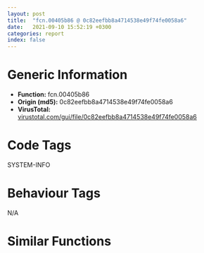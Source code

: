 ```yaml
---
layout: post
title:  "fcn.00405b86 @ 0c82eefbb8a4714538e49f74fe0058a6"
date:   2021-09-10 15:52:19 +0300
categories: report
index: false
---
```


# Generic Information
- **Function:** fcn.00405b86
- **Origin (md5):** 0c82eefbb8a4714538e49f74fe0058a6
- **VirusTotal:** [virustotal.com/gui/file/0c82eefbb8a4714538e49f74fe0058a6][virustotal_ref]

# Code Tags
<span class="tag" id="SYSTEM-INFO">SYSTEM-INFO</span>


# Behaviour Tags
<span class="bhv-tag" id="na">N/A</span>

# Similar Functions
<script type="text/javascript" src="https://www.gstatic.com/charts/loader.js"></script>
<script type="text/javascript">

    google.charts.load('current', {'packages':['corechart']});
    google.charts.setOnLoadCallback(drawChart);

    function drawChart() {
    var data = new google.visualization.DataTable();
        data.addColumn('number', 'X');
        data.addColumn('number', 'Y');
        data.addColumn({type: 'string', role: 'tooltip', 'p': {'html': true}});
        data.addColumn({'type': 'string', 'role': 'style'});
        
        data.addRows([
    [69.89993286132812, 38.69059753417969, '<b><a href="/report/fcn.00405b86@0c82eefbb8a4714538e49f74fe0058a6">fcn.00405b86</a><br>@0c82eefbb8a4714538e49f74fe0058a6</b><br>push ebp<br>mov ebp, esp<br>sub esp, 0x18<br>mov eax, dword[ebp+0xc]<br>test eax, eax<br>jge 0x405ba4<br>mov ecx, dword[0x442e9c]<br>lea eax, [eax*4+4]<br>sub ecx, eax<br>mov eax, dword[ecx]<br>mov ecx, dword[0x446ef8]<br>push ebx<br>add ecx, eax<br>mov eax, 0x43ee60<br>cmp dword[ebp+8], eax<br>push esi<br>push edi<br>mov edi, eax<br>jb 0x405dac<br>mov edx, dword[ebp+8]<br>sub edx, eax<br>cmp edx, 0x4000<br>jae 0x405dac<br>mov edi, dword[ebp+8]<br>and dword[ebp+8], 0<br>jmp 0x405dac<br>mov esi, edi<br>sub esi, eax<br>cmp esi, 0x2000<br>jge 0x405db6<br>inc ecx<br>cmp dl, 4<br>mov dword[ebp+0xc], ecx<br>jae 0x405d9f<br>movsx eax, byte[ecx+1]<br>movsx ecx, byte[ecx]<br>mov esi, eax<br>mov ebx, ecx<br>and esi, 0x7f<br>and ebx, 0x7f<br>shl esi, 7<br>or esi, ebx<br>mov ebx, ecx<br>add dword[ebp+0xc], 2<br>or bh, 0x80<br>mov dword[ebp-0x18], ebx<br>mov ebx, ecx<br>mov ecx, eax<br>mov dword[ebp-0x14], ebx<br>or ch, 0x80<br>cmp dl, 2<br>mov dword[ebp-0x10], ecx<br>mov dword[ebp-0xc], eax<br>jne 0x405d49<br>push 2<br>pop esi<br>call dword[sym.imp.KERNEL32.dll_GetVersion]<br>test eax, eax<br>jns 0x405c59<br>cmp ax, 0x5a04<br>je 0x405c59<br>cmp dword[ebp-0xc], 0x23<br>je 0x405c59<br>cmp dword[ebp-0xc], 0x2e<br>je 0x405c59<br>and dword[ebp-4], 0<br>jmp 0x405c60<br>mov dword[ebp-4], 1<br>cmp dword[0x446f44], 0<br>je 0x405c6c<br>push 4<br>pop esi<br>test bl, bl<br>jns 0x405ca7<br>mov eax, ebx<br>and ebx, 0x3f<br>add ebx, dword[0x446ef8]<br>and eax, 0x40<br>push eax<br>push edi<br>push ebx<br>push str.SoftwareMicrosoftWindowsCurrentVersion<br>push 0x80000002<br>call fcn.00405a4b<br>cmp byte[edi], 0<br>jne 0x405d30<br>push dword[ebp-0xc]<br>push edi<br>call fcn.00405b86<br>jmp 0x405d2b<br>cmp ebx, 0x25<br>jne 0x405cba<br>push 0x2000<br>push edi<br>call dword[sym.imp.KERNEL32.dll_GetSystemDirectoryA]<br>jmp 0x405d2b<br>cmp ebx, 0x24<br>jne 0x405d27<br>push 0x2000<br>push edi<br>call dword[sym.imp.KERNEL32.dll_GetWindowsDirectoryA]<br>xor esi, esi<br>jmp 0x405d27<br>mov eax, dword[0x446ec4]<br>xor ecx, ecx<br>dec esi<br>cmp eax, ecx<br>je 0x405cf3<br>cmp dword[ebp-4], ecx<br>je 0x405cf3<br>push edi<br>push ecx<br>push ecx<br>push dword[ebp+esi*4-0x18]<br>push dword[0x446ec8]<br>call eax<br>test eax, eax<br>je 0x405d2b<br>lea eax, [ebp-8]<br>push eax<br>push dword[ebp+esi*4-0x18]<br>push dword[0x446ec8]<br>call dword[sym.imp.SHELL32.dll_SHGetSpecialFolderLocation]<br>test eax, eax<br>jne 0x405d24<br>push edi<br>push dword[ebp-8]<br>call dword[sym.imp.SHELL32.dll_SHGetPathFromIDListA]<br>push dword[ebp-8]<br>mov ebx, eax<br>call dword[sym.imp.ole32.dll_CoTaskMemFree]<br>test ebx, ebx<br>jne 0x405d2b<br>and byte[edi], 0<br>test esi, esi<br>jne 0x405ccf<br>cmp byte[edi], 0<br>je 0x405d41<br>cmp dword[ebp-0xc], 0x1a<br>jne 0x405d41<br>push str.MicrosoftInternet_ExplorerQuick_Launch<br>push edi<br>call sub.KERNEL32.dll_lstrcatA<br>push edi<br>call fcn.00405dcf<br>jmp 0x405d8d<br>cmp dl, 3<br>jne 0x405d7c<br>cmp esi, 0x1d<br>jne 0x405d61<br>push dword[0x446ec8]<br>push edi<br>call fcn.00405ac2<br>jmp 0x405d72<br>mov eax, esi<br>shl eax, 0xd<br>add eax, section..ndata<br>push eax<br>push edi<br>call fcn.00405b64<br>add esi, 0xffffffeb<br>cmp esi, 7<br>jae 0x405d8d<br>jmp 0x405d41<br>cmp dl, 1<br>jne 0x405d8d<br>or eax, 0xffffffff<br>sub eax, esi<br>push eax<br>push edi<br>call fcn.00405b86<br>push edi<br>call sub.KERNEL32.dll_lstrlenA<br>mov ecx, dword[ebp+0xc]<br>add edi, eax<br>mov eax, 0x43ee60<br>jmp 0x405dac<br>jne 0x405da9<br>mov dl, byte[ecx]<br>mov byte[edi], dl<br>inc edi<br>inc ecx<br>jmp 0x405dac<br>mov byte[edi], dl<br>inc edi<br>mov dl, byte[ecx]<br>test dl, dl<br>jne 0x405bdc<br>and byte[edi], 0<br>cmp dword[ebp+8], 0<br>pop edi<br>pop esi<br>pop ebx<br>je 0x405dcb<br>push eax<br>push dword[ebp+8]<br>call fcn.00405b64<br>leave <br>ret 8<br><eoc> ', 'point { fill-color: #e0440e; }'],
[-20.905073165893555, -37.448184967041016, '<b><a href="/report/fcn.00406831@999ae3491971c32d67bd4c32561ea381">fcn.00406831</a><br>@999ae3491971c32d67bd4c32561ea381</b><br>push ebp<br>mov ebp, esp<br>mov eax, dword[ebp+0xc]<br>sub esp, 0x18<br>test eax, eax<br>jns 0x40684f<br>mov ecx, dword[0x476a88]<br>lea eax, [eax*4+4]<br>sub ecx, eax<br>mov eax, dword[ecx]<br>mov ecx, dword[0x47ead8]<br>lea ecx, [ecx+eax*2]<br>mov eax, 0x46e220<br>push edi<br>mov edi, eax<br>cmp dword[ebp+8], eax<br>jb 0x40687b<br>mov edx, dword[ebp+8]<br>sub edx, eax<br>sar edx, 1<br>cmp edx, 0x4008<br>jae 0x40687b<br>mov edi, dword[ebp+8]<br>and dword[ebp+8], 0<br>movzx edx, word[ecx]<br>test dx, dx<br>je 0x406aad<br>push ebx<br>push esi<br>mov esi, edi<br>sub esi, eax<br>and esi, 0xfffffffe<br>cmp esi, 0x4008<br>jge 0x406aab<br>movzx edx, dx<br>mov esi, 0xe000<br>add ecx, 2<br>mov dword[ebp+0xc], edx<br>test esi, edx<br>je 0x406a86<br>cmp dx, si<br>jbe 0x406a89<br>movzx eax, word[ecx]<br>mov esi, eax<br>mov ebx, eax<br>shr eax, 8<br>and ebx, 0xff<br>mov dword[ebp-0xc], eax<br>or eax, 0x8000<br>mov edx, ebx<br>mov dword[ebp-0x10], eax<br>or edx, 0x8000<br>add ecx, 2<br>mov eax, 0xe002<br>and esi, 0x7fff<br>mov dword[ebp-0x14], ebx<br>mov dword[ebp-0x18], edx<br>mov dword[ebp-8], ecx<br>cmp word[ebp+0xc], ax<br>jne 0x406a19<br>push 2<br>pop esi<br>call dword[sym.imp.KERNEL32.dll_GetVersion]<br>test eax, eax<br>jns 0x406928<br>mov ecx, 0x5a04<br>cmp ax, cx<br>je 0x406928<br>cmp dword[ebp-0xc], 0x23<br>je 0x406928<br>cmp dword[ebp-0xc], 0x2e<br>je 0x406928<br>and dword[ebp+0xc], 0<br>jmp 0x40692f<br>mov dword[ebp+0xc], 1<br>cmp dword[0x47eb64], 0<br>je 0x40693b<br>push 4<br>pop esi<br>test bl, bl<br>jns 0x406979<br>mov eax, ebx<br>and eax, 0x40<br>push eax<br>mov eax, dword[0x47ead8]<br>push edi<br>and ebx, 0x3f<br>lea eax, [eax+ebx*2]<br>push eax<br>push str.SoftwareMicrosoftWindowsCurrentVersion<br>push 0x80000002<br>call fcn.00405eff<br>cmp word[edi], 0<br>jne 0x406a05<br>push dword[ebp-0xc]<br>push edi<br>call fcn.00406831<br>jmp 0x4069ff<br>cmp ebx, 0x25<br>jne 0x40698c<br>push 0x2004<br>push edi<br>call dword[sym.imp.KERNEL32.dll_GetSystemDirectoryW]<br>jmp 0x4069ff<br>cmp ebx, 0x24<br>jne 0x4069fb<br>push 0x2004<br>push edi<br>call dword[sym.imp.KERNEL32.dll_GetWindowsDirectoryW]<br>xor esi, esi<br>jmp 0x4069fb<br>mov eax, dword[0x47eab0]<br>xor ecx, ecx<br>dec esi<br>cmp eax, ecx<br>je 0x4069c5<br>cmp dword[ebp+0xc], ecx<br>je 0x4069c5<br>push edi<br>push ecx<br>push ecx<br>push dword[ebp+esi*4-0x18]<br>push dword[0x47eab4]<br>call eax<br>test eax, eax<br>je 0x4069ff<br>lea eax, [ebp-4]<br>push eax<br>push dword[ebp+esi*4-0x18]<br>push dword[0x47eab4]<br>call dword[sym.imp.SHELL32.dll_SHGetSpecialFolderLocation]<br>test eax, eax<br>jne 0x4069f6<br>push edi<br>push dword[ebp-4]<br>call dword[sym.imp.SHELL32.dll_SHGetPathFromIDListW]<br>push dword[ebp-4]<br>mov ebx, eax<br>call dword[sym.imp.ole32.dll_CoTaskMemFree]<br>test ebx, ebx<br>jne 0x4069ff<br>xor eax, eax<br>mov word[edi], ax<br>test esi, esi<br>jne 0x4069a1<br>cmp word[edi], 0<br>je 0x406a53<br>cmp dword[ebp-0xc], 0x1a<br>jne 0x406a53<br>push str.MicrosoftInternet_ExplorerQuick_Launch<br>push edi<br>call dword[sym.imp.KERNEL32.dll_lstrcatW]<br>jmp 0x406a53<br>mov eax, 0xe001<br>cmp word[ebp+0xc], ax<br>jne 0x406a5b<br>cmp esi, 0x1d<br>jne 0x406a37<br>push dword[0x47eab4]<br>push edi<br>call fcn.00405f7d<br>jmp 0x406a4b<br>mov eax, esi<br>imul eax, eax, 0x4008<br>add eax, section..ndata<br>push eax<br>push edi<br>call fcn.00406035<br>add esi, 0xffffffeb<br>cmp esi, 7<br>jae 0x406a72<br>push edi<br>call fcn.00406064<br>jmp 0x406a72<br>mov eax, 0xe003<br>cmp word[ebp+0xc], ax<br>jne 0x406a72<br>or eax, 0xffffffff<br>sub eax, esi<br>push eax<br>push edi<br>call fcn.00406831<br>push edi<br>call dword[sym.imp.KERNEL32.dll_lstrlenW]<br>mov ecx, dword[ebp-8]<br>lea edi, [edi+eax*2]<br>mov eax, 0x46e220<br>jmp 0x406a9f<br>cmp dx, si<br>jne 0x406a99<br>mov dx, word[ecx]<br>mov word[edi], dx<br>add edi, 2<br>add ecx, 2<br>jmp 0x406a9f<br>mov word[edi], dx<br>add edi, 2<br>movzx edx, word[ecx]<br>test dx, dx<br>jne 0x406889<br>pop esi<br>pop ebx<br>xor ecx, ecx<br>mov word[edi], cx<br>pop edi<br>cmp dword[ebp+8], ecx<br>je 0x406ac1<br>push eax<br>push dword[ebp+8]<br>call fcn.00406035<br>leave <br>ret 8<br><eoc> ', 'null'],
[96.34955596923828, 37.60771942138672, '<b><a href="/report/fcn.004059ff@88c77a55c813a535f04a021f665ec5b4">fcn.004059ff</a><br>@88c77a55c813a535f04a021f665ec5b4</b><br>push ebp<br>mov ebp, esp<br>sub esp, 0x18<br>mov eax, dword[ebp+0xc]<br>test eax, eax<br>jge 0x405a1d<br>mov ecx, dword[0x42365c]<br>lea eax, [eax*4+4]<br>sub ecx, eax<br>mov eax, dword[ecx]<br>mov ecx, dword[0x423eb8]<br>mov edx, dword[ebp+8]<br>add ecx, eax<br>mov eax, 0x422e20<br>push ebx<br>sub edx, eax<br>push esi<br>push edi<br>cmp edx, 0x800<br>mov edi, eax<br>jae 0x405c1c<br>mov edi, dword[ebp+8]<br>and dword[ebp+8], 0<br>jmp 0x405c1c<br>mov esi, edi<br>sub esi, eax<br>cmp esi, 0x400<br>jge 0x405c26<br>inc ecx<br>cmp dl, 0xfc<br>mov dword[ebp+0xc], ecx<br>jbe 0x405c0f<br>movsx eax, byte[ecx+1]<br>movsx ecx, byte[ecx]<br>mov esi, eax<br>mov ebx, ecx<br>and esi, 0x7f<br>and ebx, 0x7f<br>shl esi, 7<br>or esi, ebx<br>mov ebx, ecx<br>add dword[ebp+0xc], 2<br>or bh, 0x80<br>mov dword[ebp-0x18], ebx<br>mov ebx, ecx<br>mov ecx, eax<br>mov dword[ebp-0x14], ebx<br>or ch, 0x80<br>cmp dl, 0xfe<br>mov dword[ebp-0x10], ecx<br>mov dword[ebp-0xc], eax<br>jne 0x405bb9<br>push 2<br>pop esi<br>call dword[sym.imp.KERNEL32.dll_GetVersion]<br>test eax, eax<br>jns 0x405ac9<br>cmp ax, 0x5a04<br>je 0x405ac9<br>cmp dword[ebp-0xc], 0x23<br>je 0x405ac9<br>cmp dword[ebp-0xc], 0x2e<br>je 0x405ac9<br>and dword[ebp-4], 0<br>jmp 0x405ad0<br>mov dword[ebp-4], 1<br>cmp dword[0x423f04], 0<br>je 0x405adc<br>push 4<br>pop esi<br>test bl, bl<br>jns 0x405b17<br>mov eax, ebx<br>and ebx, 0x3f<br>add ebx, dword[0x423eb8]<br>and eax, 0x40<br>push eax<br>push edi<br>push ebx<br>push str.SoftwareMicrosoftWindowsCurrentVersion<br>push 0x80000002<br>call fcn.004058c4<br>cmp byte[edi], 0<br>jne 0x405ba0<br>push dword[ebp-0xc]<br>push edi<br>call fcn.004059ff<br>jmp 0x405b9b<br>cmp ebx, 0x25<br>jne 0x405b2a<br>push 0x400<br>push edi<br>call dword[sym.imp.KERNEL32.dll_GetSystemDirectoryA]<br>jmp 0x405b9b<br>cmp ebx, 0x24<br>jne 0x405b97<br>push 0x400<br>push edi<br>call dword[sym.imp.KERNEL32.dll_GetWindowsDirectoryA]<br>xor esi, esi<br>jmp 0x405b97<br>mov eax, dword[0x423e84]<br>xor ecx, ecx<br>dec esi<br>cmp eax, ecx<br>je 0x405b63<br>cmp dword[ebp-4], ecx<br>je 0x405b63<br>push edi<br>push ecx<br>push ecx<br>push dword[ebp+esi*4-0x18]<br>push dword[0x423e88]<br>call eax<br>test eax, eax<br>je 0x405b9b<br>lea eax, [ebp-8]<br>push eax<br>push dword[ebp+esi*4-0x18]<br>push dword[0x423e88]<br>call dword[sym.imp.SHELL32.dll_SHGetSpecialFolderLocation]<br>test eax, eax<br>jne 0x405b94<br>push edi<br>push dword[ebp-8]<br>call dword[sym.imp.SHELL32.dll_SHGetPathFromIDListA]<br>push dword[ebp-8]<br>mov ebx, eax<br>call dword[sym.imp.ole32.dll_CoTaskMemFree]<br>test ebx, ebx<br>jne 0x405b9b<br>and byte[edi], 0<br>test esi, esi<br>jne 0x405b3f<br>cmp byte[edi], 0<br>je 0x405bb1<br>cmp dword[ebp-0xc], 0x1a<br>jne 0x405bb1<br>push str.MicrosoftInternet_ExplorerQuick_Launch<br>push edi<br>call sub.KERNEL32.dll_lstrcatA<br>push edi<br>call fcn.00405c3f<br>jmp 0x405bfd<br>cmp dl, 0xfd<br>jne 0x405bec<br>cmp esi, 0x1d<br>jne 0x405bd1<br>push dword[0x423e88]<br>push edi<br>call fcn.0040593b<br>jmp 0x405be2<br>mov eax, esi<br>shl eax, 0xa<br>add eax, section..ndata<br>push eax<br>push edi<br>call fcn.004059dd<br>add esi, 0xffffffeb<br>cmp esi, 7<br>jae 0x405bfd<br>jmp 0x405bb1<br>cmp dl, 0xff<br>jne 0x405bfd<br>or eax, 0xffffffff<br>sub eax, esi<br>push eax<br>push edi<br>call fcn.004059ff<br>push edi<br>call sub.KERNEL32.dll_lstrlenA<br>mov ecx, dword[ebp+0xc]<br>add edi, eax<br>mov eax, 0x422e20<br>jmp 0x405c1c<br>jne 0x405c19<br>mov dl, byte[ecx]<br>mov byte[edi], dl<br>inc edi<br>inc ecx<br>jmp 0x405c1c<br>mov byte[edi], dl<br>inc edi<br>mov dl, byte[ecx]<br>test dl, dl<br>jne 0x405a4c<br>and byte[edi], 0<br>cmp dword[ebp+8], 0<br>pop edi<br>pop esi<br>pop ebx<br>je 0x405c3b<br>push eax<br>push dword[ebp+8]<br>call fcn.004059dd<br>leave <br>ret 8<br><eoc> ', 'null'],
[-65.32866668701172, -30.783266067504883, '<b><a href="/report/fcn.00406966@13efdafd5b4f5d3a5dcb240b696c267c">fcn.00406966</a><br>@13efdafd5b4f5d3a5dcb240b696c267c</b><br>push ebp<br>mov ebp, esp<br>mov eax, dword[ebp+0xc]<br>sub esp, 0x18<br>test eax, eax<br>jns 0x406984<br>mov ecx, dword[0x46ada8]<br>lea eax, [eax*4+4]<br>sub ecx, eax<br>mov eax, dword[ecx]<br>mov ecx, dword[0x472df8]<br>lea ecx, [ecx+eax*2]<br>mov eax, 0x462540<br>push edi<br>mov edi, eax<br>cmp dword[ebp+8], eax<br>jb 0x4069b0<br>mov edx, dword[ebp+8]<br>sub edx, eax<br>sar edx, 1<br>cmp edx, 0x4008<br>jae 0x4069b0<br>mov edi, dword[ebp+8]<br>and dword[ebp+8], 0<br>movzx edx, word[ecx]<br>test dx, dx<br>je 0x406be2<br>push ebx<br>push esi<br>mov esi, edi<br>sub esi, eax<br>and esi, 0xfffffffe<br>cmp esi, 0x4008<br>jge 0x406be0<br>movzx edx, dx<br>mov esi, 0xe000<br>add ecx, 2<br>mov dword[ebp+0xc], edx<br>test esi, edx<br>je 0x406bbb<br>cmp dx, si<br>jbe 0x406bbe<br>movzx eax, word[ecx]<br>mov esi, eax<br>mov ebx, eax<br>shr eax, 8<br>and ebx, 0xff<br>mov dword[ebp-0xc], eax<br>or eax, 0x8000<br>mov edx, ebx<br>mov dword[ebp-0x10], eax<br>or edx, 0x8000<br>add ecx, 2<br>mov eax, 0xe002<br>and esi, 0x7fff<br>mov dword[ebp-0x14], ebx<br>mov dword[ebp-0x18], edx<br>mov dword[ebp-8], ecx<br>cmp word[ebp+0xc], ax<br>jne 0x406b4e<br>push 2<br>pop esi<br>call dword[sym.imp.KERNEL32.dll_GetVersion]<br>test eax, eax<br>jns 0x406a5d<br>mov ecx, 0x5a04<br>cmp ax, cx<br>je 0x406a5d<br>cmp dword[ebp-0xc], 0x23<br>je 0x406a5d<br>cmp dword[ebp-0xc], 0x2e<br>je 0x406a5d<br>and dword[ebp+0xc], 0<br>jmp 0x406a64<br>mov dword[ebp+0xc], 1<br>cmp dword[0x472e84], 0<br>je 0x406a70<br>push 4<br>pop esi<br>test bl, bl<br>jns 0x406aae<br>mov eax, ebx<br>and eax, 0x40<br>push eax<br>mov eax, dword[0x472df8]<br>push edi<br>and ebx, 0x3f<br>lea eax, [eax+ebx*2]<br>push eax<br>push str.SoftwareMicrosoftWindowsCurrentVersion<br>push 0x80000002<br>call fcn.00406034<br>cmp word[edi], 0<br>jne 0x406b3a<br>push dword[ebp-0xc]<br>push edi<br>call fcn.00406966<br>jmp 0x406b34<br>cmp ebx, 0x25<br>jne 0x406ac1<br>push 0x2004<br>push edi<br>call dword[sym.imp.KERNEL32.dll_GetSystemDirectoryW]<br>jmp 0x406b34<br>cmp ebx, 0x24<br>jne 0x406b30<br>push 0x2004<br>push edi<br>call dword[sym.imp.KERNEL32.dll_GetWindowsDirectoryW]<br>xor esi, esi<br>jmp 0x406b30<br>mov eax, dword[0x472dd0]<br>xor ecx, ecx<br>dec esi<br>cmp eax, ecx<br>je 0x406afa<br>cmp dword[ebp+0xc], ecx<br>je 0x406afa<br>push edi<br>push ecx<br>push ecx<br>push dword[ebp+esi*4-0x18]<br>push dword[0x472dd4]<br>call eax<br>test eax, eax<br>je 0x406b34<br>lea eax, [ebp-4]<br>push eax<br>push dword[ebp+esi*4-0x18]<br>push dword[0x472dd4]<br>call dword[sym.imp.SHELL32.dll_SHGetSpecialFolderLocation]<br>test eax, eax<br>jne 0x406b2b<br>push edi<br>push dword[ebp-4]<br>call dword[sym.imp.SHELL32.dll_SHGetPathFromIDListW]<br>push dword[ebp-4]<br>mov ebx, eax<br>call dword[sym.imp.ole32.dll_CoTaskMemFree]<br>test ebx, ebx<br>jne 0x406b34<br>xor eax, eax<br>mov word[edi], ax<br>test esi, esi<br>jne 0x406ad6<br>cmp word[edi], 0<br>je 0x406b88<br>cmp dword[ebp-0xc], 0x1a<br>jne 0x406b88<br>push str.MicrosoftInternet_ExplorerQuick_Launch<br>push edi<br>call dword[sym.imp.KERNEL32.dll_lstrcatW]<br>jmp 0x406b88<br>mov eax, 0xe001<br>cmp word[ebp+0xc], ax<br>jne 0x406b90<br>cmp esi, 0x1d<br>jne 0x406b6c<br>push dword[0x472dd4]<br>push edi<br>call fcn.004060b2<br>jmp 0x406b80<br>mov eax, esi<br>imul eax, eax, 0x4008<br>add eax, section..ndata<br>push eax<br>push edi<br>call fcn.0040616a<br>add esi, 0xffffffeb<br>cmp esi, 7<br>jae 0x406ba7<br>push edi<br>call fcn.00406199<br>jmp 0x406ba7<br>mov eax, 0xe003<br>cmp word[ebp+0xc], ax<br>jne 0x406ba7<br>or eax, 0xffffffff<br>sub eax, esi<br>push eax<br>push edi<br>call fcn.00406966<br>push edi<br>call dword[sym.imp.KERNEL32.dll_lstrlenW]<br>mov ecx, dword[ebp-8]<br>lea edi, [edi+eax*2]<br>mov eax, 0x462540<br>jmp 0x406bd4<br>cmp dx, si<br>jne 0x406bce<br>mov dx, word[ecx]<br>mov word[edi], dx<br>add edi, 2<br>add ecx, 2<br>jmp 0x406bd4<br>mov word[edi], dx<br>add edi, 2<br>movzx edx, word[ecx]<br>test dx, dx<br>jne 0x4069be<br>pop esi<br>pop ebx<br>xor ecx, ecx<br>mov word[edi], cx<br>pop edi<br>cmp dword[ebp+8], ecx<br>je 0x406bf6<br>push eax<br>push dword[ebp+8]<br>call fcn.0040616a<br>leave <br>ret 8<br><eoc> ', 'null'],
[-42.069400787353516, -26.875612258911133, '<b><a href="/report/fcn.00406805@fc08a944a357dc216338592f13f65b60">fcn.00406805</a><br>@fc08a944a357dc216338592f13f65b60</b><br>push ebp<br>mov ebp, esp<br>mov eax, dword[ebp+0xc]<br>sub esp, 0x18<br>test eax, eax<br>jns 0x406823<br>mov ecx, dword[0x46ada8]<br>lea eax, [eax*4+4]<br>sub ecx, eax<br>mov eax, dword[ecx]<br>mov ecx, dword[0x472df8]<br>lea ecx, [ecx+eax*2]<br>mov eax, 0x462540<br>push edi<br>mov edi, eax<br>cmp dword[ebp+8], eax<br>jb 0x40684f<br>mov edx, dword[ebp+8]<br>sub edx, eax<br>sar edx, 1<br>cmp edx, 0x4008<br>jae 0x40684f<br>mov edi, dword[ebp+8]<br>and dword[ebp+8], 0<br>movzx edx, word[ecx]<br>test dx, dx<br>je 0x406a81<br>push ebx<br>push esi<br>mov esi, edi<br>sub esi, eax<br>and esi, 0xfffffffe<br>cmp esi, 0x4008<br>jge 0x406a7f<br>movzx edx, dx<br>mov esi, 0xe000<br>add ecx, 2<br>mov dword[ebp+0xc], edx<br>test esi, edx<br>je 0x406a5a<br>cmp dx, si<br>jbe 0x406a5d<br>movzx eax, word[ecx]<br>mov esi, eax<br>mov ebx, eax<br>shr eax, 8<br>and ebx, 0xff<br>mov dword[ebp-0xc], eax<br>or eax, 0x8000<br>mov edx, ebx<br>mov dword[ebp-0x10], eax<br>or edx, 0x8000<br>add ecx, 2<br>mov eax, 0xe002<br>and esi, 0x7fff<br>mov dword[ebp-0x14], ebx<br>mov dword[ebp-0x18], edx<br>mov dword[ebp-8], ecx<br>cmp word[ebp+0xc], ax<br>jne 0x4069ed<br>push 2<br>pop esi<br>call dword[sym.imp.KERNEL32.dll_GetVersion]<br>test eax, eax<br>jns 0x4068fc<br>mov ecx, 0x5a04<br>cmp ax, cx<br>je 0x4068fc<br>cmp dword[ebp-0xc], 0x23<br>je 0x4068fc<br>cmp dword[ebp-0xc], 0x2e<br>je 0x4068fc<br>and dword[ebp+0xc], 0<br>jmp 0x406903<br>mov dword[ebp+0xc], 1<br>cmp dword[0x472e84], 0<br>je 0x40690f<br>push 4<br>pop esi<br>test bl, bl<br>jns 0x40694d<br>mov eax, ebx<br>and eax, 0x40<br>push eax<br>mov eax, dword[0x472df8]<br>push edi<br>and ebx, 0x3f<br>lea eax, [eax+ebx*2]<br>push eax<br>push str.SoftwareMicrosoftWindowsCurrentVersion<br>push 0x80000002<br>call fcn.00405ed3<br>cmp word[edi], 0<br>jne 0x4069d9<br>push dword[ebp-0xc]<br>push edi<br>call fcn.00406805<br>jmp 0x4069d3<br>cmp ebx, 0x25<br>jne 0x406960<br>push 0x2004<br>push edi<br>call dword[sym.imp.KERNEL32.dll_GetSystemDirectoryW]<br>jmp 0x4069d3<br>cmp ebx, 0x24<br>jne 0x4069cf<br>push 0x2004<br>push edi<br>call dword[sym.imp.KERNEL32.dll_GetWindowsDirectoryW]<br>xor esi, esi<br>jmp 0x4069cf<br>mov eax, dword[0x472dd0]<br>xor ecx, ecx<br>dec esi<br>cmp eax, ecx<br>je 0x406999<br>cmp dword[ebp+0xc], ecx<br>je 0x406999<br>push edi<br>push ecx<br>push ecx<br>push dword[ebp+esi*4-0x18]<br>push dword[0x472dd4]<br>call eax<br>test eax, eax<br>je 0x4069d3<br>lea eax, [ebp-4]<br>push eax<br>push dword[ebp+esi*4-0x18]<br>push dword[0x472dd4]<br>call dword[sym.imp.SHELL32.dll_SHGetSpecialFolderLocation]<br>test eax, eax<br>jne 0x4069ca<br>push edi<br>push dword[ebp-4]<br>call dword[sym.imp.SHELL32.dll_SHGetPathFromIDListW]<br>push dword[ebp-4]<br>mov ebx, eax<br>call dword[sym.imp.ole32.dll_CoTaskMemFree]<br>test ebx, ebx<br>jne 0x4069d3<br>xor eax, eax<br>mov word[edi], ax<br>test esi, esi<br>jne 0x406975<br>cmp word[edi], 0<br>je 0x406a27<br>cmp dword[ebp-0xc], 0x1a<br>jne 0x406a27<br>push str.MicrosoftInternet_ExplorerQuick_Launch<br>push edi<br>call dword[sym.imp.KERNEL32.dll_lstrcatW]<br>jmp 0x406a27<br>mov eax, 0xe001<br>cmp word[ebp+0xc], ax<br>jne 0x406a2f<br>cmp esi, 0x1d<br>jne 0x406a0b<br>push dword[0x472dd4]<br>push edi<br>call fcn.00405f51<br>jmp 0x406a1f<br>mov eax, esi<br>imul eax, eax, 0x4008<br>add eax, section..ndata<br>push eax<br>push edi<br>call fcn.00406009<br>add esi, 0xffffffeb<br>cmp esi, 7<br>jae 0x406a46<br>push edi<br>call fcn.00406038<br>jmp 0x406a46<br>mov eax, 0xe003<br>cmp word[ebp+0xc], ax<br>jne 0x406a46<br>or eax, 0xffffffff<br>sub eax, esi<br>push eax<br>push edi<br>call fcn.00406805<br>push edi<br>call dword[sym.imp.KERNEL32.dll_lstrlenW]<br>mov ecx, dword[ebp-8]<br>lea edi, [edi+eax*2]<br>mov eax, 0x462540<br>jmp 0x406a73<br>cmp dx, si<br>jne 0x406a6d<br>mov dx, word[ecx]<br>mov word[edi], dx<br>add edi, 2<br>add ecx, 2<br>jmp 0x406a73<br>mov word[edi], dx<br>add edi, 2<br>movzx edx, word[ecx]<br>test dx, dx<br>jne 0x40685d<br>pop esi<br>pop ebx<br>xor ecx, ecx<br>mov word[edi], cx<br>pop edi<br>cmp dword[ebp+8], ecx<br>je 0x406a95<br>push eax<br>push dword[ebp+8]<br>call fcn.00406009<br>leave <br>ret 8<br><eoc> ', 'null'],
[110.24810028076172, 16.049455642700195, '<b><a href="/report/fcn.00405a2e@8cfdb0713f3b8f9b0a5ef775f40cf182">fcn.00405a2e</a><br>@8cfdb0713f3b8f9b0a5ef775f40cf182</b><br>push ebp<br>mov ebp, esp<br>sub esp, 0x18<br>mov eax, dword[ebp+0xc]<br>test eax, eax<br>jge 0x405a4c<br>mov ecx, dword[0x42e33c]<br>lea eax, [eax*4+4]<br>sub ecx, eax<br>mov eax, dword[ecx]<br>mov ecx, dword[0x42eb98]<br>mov edx, dword[ebp+8]<br>add ecx, eax<br>mov eax, 0x42db00<br>push ebx<br>sub edx, eax<br>push esi<br>push edi<br>cmp edx, 0x800<br>mov edi, eax<br>jae 0x405c4b<br>mov edi, dword[ebp+8]<br>and dword[ebp+8], 0<br>jmp 0x405c4b<br>mov esi, edi<br>sub esi, eax<br>cmp esi, 0x400<br>jge 0x405c55<br>inc ecx<br>cmp dl, 0xfc<br>mov dword[ebp+0xc], ecx<br>jbe 0x405c3e<br>movsx eax, byte[ecx+1]<br>movsx ecx, byte[ecx]<br>mov esi, eax<br>mov ebx, ecx<br>and esi, 0x7f<br>and ebx, 0x7f<br>shl esi, 7<br>or esi, ebx<br>mov ebx, ecx<br>add dword[ebp+0xc], 2<br>or bh, 0x80<br>mov dword[ebp-0x18], ebx<br>mov ebx, ecx<br>mov ecx, eax<br>mov dword[ebp-0x14], ebx<br>or ch, 0x80<br>cmp dl, 0xfe<br>mov dword[ebp-0x10], ecx<br>mov dword[ebp-0xc], eax<br>jne 0x405be8<br>push 2<br>pop esi<br>call dword[sym.imp.KERNEL32.dll_GetVersion]<br>test eax, eax<br>jns 0x405af8<br>cmp ax, 0x5a04<br>je 0x405af8<br>cmp dword[ebp-0xc], 0x23<br>je 0x405af8<br>cmp dword[ebp-0xc], 0x2e<br>je 0x405af8<br>and dword[ebp-4], 0<br>jmp 0x405aff<br>mov dword[ebp-4], 1<br>cmp dword[0x42ebe4], 0<br>je 0x405b0b<br>push 4<br>pop esi<br>test bl, bl<br>jns 0x405b46<br>mov eax, ebx<br>and ebx, 0x3f<br>add ebx, dword[0x42eb98]<br>and eax, 0x40<br>push eax<br>push edi<br>push ebx<br>push str.SoftwareMicrosoftWindowsCurrentVersion<br>push 0x80000002<br>call fcn.004058f3<br>cmp byte[edi], 0<br>jne 0x405bcf<br>push dword[ebp-0xc]<br>push edi<br>call fcn.00405a2e<br>jmp 0x405bca<br>cmp ebx, 0x25<br>jne 0x405b59<br>push 0x400<br>push edi<br>call dword[sym.imp.KERNEL32.dll_GetSystemDirectoryA]<br>jmp 0x405bca<br>cmp ebx, 0x24<br>jne 0x405bc6<br>push 0x400<br>push edi<br>call dword[sym.imp.KERNEL32.dll_GetWindowsDirectoryA]<br>xor esi, esi<br>jmp 0x405bc6<br>mov eax, dword[0x42eb64]<br>xor ecx, ecx<br>dec esi<br>cmp eax, ecx<br>je 0x405b92<br>cmp dword[ebp-4], ecx<br>je 0x405b92<br>push edi<br>push ecx<br>push ecx<br>push dword[ebp+esi*4-0x18]<br>push dword[0x42eb68]<br>call eax<br>test eax, eax<br>je 0x405bca<br>lea eax, [ebp-8]<br>push eax<br>push dword[ebp+esi*4-0x18]<br>push dword[0x42eb68]<br>call dword[sym.imp.SHELL32.dll_SHGetSpecialFolderLocation]<br>test eax, eax<br>jne 0x405bc3<br>push edi<br>push dword[ebp-8]<br>call dword[sym.imp.SHELL32.dll_SHGetPathFromIDListA]<br>push dword[ebp-8]<br>mov ebx, eax<br>call dword[sym.imp.ole32.dll_CoTaskMemFree]<br>test ebx, ebx<br>jne 0x405bca<br>and byte[edi], 0<br>test esi, esi<br>jne 0x405b6e<br>cmp byte[edi], 0<br>je 0x405be0<br>cmp dword[ebp-0xc], 0x1a<br>jne 0x405be0<br>push str.MicrosoftInternet_ExplorerQuick_Launch<br>push edi<br>call sub.KERNEL32.dll_lstrcatA<br>push edi<br>call fcn.00405c6e<br>jmp 0x405c2c<br>cmp dl, 0xfd<br>jne 0x405c1b<br>cmp esi, 0x1d<br>jne 0x405c00<br>push dword[0x42eb68]<br>push edi<br>call fcn.0040596a<br>jmp 0x405c11<br>mov eax, esi<br>shl eax, 0xa<br>add eax, section..ndata<br>push eax<br>push edi<br>call fcn.00405a0c<br>add esi, 0xffffffeb<br>cmp esi, 7<br>jae 0x405c2c<br>jmp 0x405be0<br>cmp dl, 0xff<br>jne 0x405c2c<br>or eax, 0xffffffff<br>sub eax, esi<br>push eax<br>push edi<br>call fcn.00405a2e<br>push edi<br>call sub.KERNEL32.dll_lstrlenA<br>mov ecx, dword[ebp+0xc]<br>add edi, eax<br>mov eax, 0x42db00<br>jmp 0x405c4b<br>jne 0x405c48<br>mov dl, byte[ecx]<br>mov byte[edi], dl<br>inc edi<br>inc ecx<br>jmp 0x405c4b<br>mov byte[edi], dl<br>inc edi<br>mov dl, byte[ecx]<br>test dl, dl<br>jne 0x405a7b<br>and byte[edi], 0<br>cmp dword[ebp+8], 0<br>pop edi<br>pop esi<br>pop ebx<br>je 0x405c6a<br>push eax<br>push dword[ebp+8]<br>call fcn.00405a0c<br>leave <br>ret 8<br><eoc> ', 'null'],
[59.617454528808594, 14.264723777770996, '<b><a href="/report/fcn.00405b88@3a780067b4fcdbc523bd6f0e3b89f181">fcn.00405b88</a><br>@3a780067b4fcdbc523bd6f0e3b89f181</b><br>push ebp<br>mov ebp, esp<br>sub esp, 0x18<br>mov eax, dword[ebp+0xc]<br>test eax, eax<br>jge 0x405ba6<br>mov ecx, dword[0x42367c]<br>lea eax, [eax*4+4]<br>sub ecx, eax<br>mov eax, dword[ecx]<br>mov ecx, dword[0x423ed8]<br>mov edx, dword[ebp+8]<br>add ecx, eax<br>mov eax, 0x422e40<br>push ebx<br>sub edx, eax<br>push esi<br>push edi<br>cmp edx, 0x800<br>mov edi, eax<br>jae 0x405da5<br>mov edi, dword[ebp+8]<br>and dword[ebp+8], 0<br>jmp 0x405da5<br>mov esi, edi<br>sub esi, eax<br>cmp esi, 0x400<br>jge 0x405daf<br>inc ecx<br>cmp dl, 0xfc<br>mov dword[ebp+0xc], ecx<br>jbe 0x405d98<br>movsx eax, byte[ecx+1]<br>movsx ecx, byte[ecx]<br>mov esi, eax<br>mov ebx, ecx<br>and esi, 0x7f<br>and ebx, 0x7f<br>shl esi, 7<br>or esi, ebx<br>mov ebx, ecx<br>add dword[ebp+0xc], 2<br>or bh, 0x80<br>mov dword[ebp-0x18], ebx<br>mov ebx, ecx<br>mov ecx, eax<br>mov dword[ebp-0x14], ebx<br>or ch, 0x80<br>cmp dl, 0xfe<br>mov dword[ebp-0x10], ecx<br>mov dword[ebp-0xc], eax<br>jne 0x405d42<br>push 2<br>pop esi<br>call dword[sym.imp.KERNEL32.dll_GetVersion]<br>test eax, eax<br>jns 0x405c52<br>cmp ax, 0x5a04<br>je 0x405c52<br>cmp dword[ebp-0xc], 0x23<br>je 0x405c52<br>cmp dword[ebp-0xc], 0x2e<br>je 0x405c52<br>and dword[ebp-4], 0<br>jmp 0x405c59<br>mov dword[ebp-4], 1<br>cmp dword[0x423f24], 0<br>je 0x405c65<br>push 4<br>pop esi<br>test bl, bl<br>jns 0x405ca0<br>mov eax, ebx<br>and ebx, 0x3f<br>add ebx, dword[0x423ed8]<br>and eax, 0x40<br>push eax<br>push edi<br>push ebx<br>push str.SoftwareMicrosoftWindowsCurrentVersion<br>push 0x80000002<br>call fcn.00405a4d<br>cmp byte[edi], 0<br>jne 0x405d29<br>push dword[ebp-0xc]<br>push edi<br>call fcn.00405b88<br>jmp 0x405d24<br>cmp ebx, 0x25<br>jne 0x405cb3<br>push 0x400<br>push edi<br>call dword[sym.imp.KERNEL32.dll_GetSystemDirectoryA]<br>jmp 0x405d24<br>cmp ebx, 0x24<br>jne 0x405d20<br>push 0x400<br>push edi<br>call dword[sym.imp.KERNEL32.dll_GetWindowsDirectoryA]<br>xor esi, esi<br>jmp 0x405d20<br>mov eax, dword[0x423ea4]<br>xor ecx, ecx<br>dec esi<br>cmp eax, ecx<br>je 0x405cec<br>cmp dword[ebp-4], ecx<br>je 0x405cec<br>push edi<br>push ecx<br>push ecx<br>push dword[ebp+esi*4-0x18]<br>push dword[0x423ea8]<br>call eax<br>test eax, eax<br>je 0x405d24<br>lea eax, [ebp-8]<br>push eax<br>push dword[ebp+esi*4-0x18]<br>push dword[0x423ea8]<br>call dword[sym.imp.SHELL32.dll_SHGetSpecialFolderLocation]<br>test eax, eax<br>jne 0x405d1d<br>push edi<br>push dword[ebp-8]<br>call dword[sym.imp.SHELL32.dll_SHGetPathFromIDListA]<br>push dword[ebp-8]<br>mov ebx, eax<br>call dword[sym.imp.ole32.dll_CoTaskMemFree]<br>test ebx, ebx<br>jne 0x405d24<br>and byte[edi], 0<br>test esi, esi<br>jne 0x405cc8<br>cmp byte[edi], 0<br>je 0x405d3a<br>cmp dword[ebp-0xc], 0x1a<br>jne 0x405d3a<br>push str.MicrosoftInternet_ExplorerQuick_Launch<br>push edi<br>call sub.KERNEL32.dll_lstrcatA<br>push edi<br>call fcn.00405dc8<br>jmp 0x405d86<br>cmp dl, 0xfd<br>jne 0x405d75<br>cmp esi, 0x1d<br>jne 0x405d5a<br>push dword[0x423ea8]<br>push edi<br>call fcn.00405ac4<br>jmp 0x405d6b<br>mov eax, esi<br>shl eax, 0xa<br>add eax, section..ndata<br>push eax<br>push edi<br>call fcn.00405b66<br>add esi, 0xffffffeb<br>cmp esi, 7<br>jae 0x405d86<br>jmp 0x405d3a<br>cmp dl, 0xff<br>jne 0x405d86<br>or eax, 0xffffffff<br>sub eax, esi<br>push eax<br>push edi<br>call fcn.00405b88<br>push edi<br>call sub.KERNEL32.dll_lstrlenA<br>mov ecx, dword[ebp+0xc]<br>add edi, eax<br>mov eax, 0x422e40<br>jmp 0x405da5<br>jne 0x405da2<br>mov dl, byte[ecx]<br>mov byte[edi], dl<br>inc edi<br>inc ecx<br>jmp 0x405da5<br>mov byte[edi], dl<br>inc edi<br>mov dl, byte[ecx]<br>test dl, dl<br>jne 0x405bd5<br>and byte[edi], 0<br>cmp dword[ebp+8], 0<br>pop edi<br>pop esi<br>pop ebx<br>je 0x405dc4<br>push eax<br>push dword[ebp+8]<br>call fcn.00405b66<br>leave <br>ret 8<br><eoc> ', 'null'],
[-45.427059173583984, -50.316287994384766, '<b><a href="/report/fcn.00406831@5bfd33ece1aeef8bda2c7fc886262ed9">fcn.00406831</a><br>@5bfd33ece1aeef8bda2c7fc886262ed9</b><br>push ebp<br>mov ebp, esp<br>mov eax, dword[ebp+0xc]<br>sub esp, 0x18<br>test eax, eax<br>jns 0x40684f<br>mov ecx, dword[0x476a88]<br>lea eax, [eax*4+4]<br>sub ecx, eax<br>mov eax, dword[ecx]<br>mov ecx, dword[0x47ead8]<br>lea ecx, [ecx+eax*2]<br>mov eax, 0x46e220<br>push edi<br>mov edi, eax<br>cmp dword[ebp+8], eax<br>jb 0x40687b<br>mov edx, dword[ebp+8]<br>sub edx, eax<br>sar edx, 1<br>cmp edx, 0x4008<br>jae 0x40687b<br>mov edi, dword[ebp+8]<br>and dword[ebp+8], 0<br>movzx edx, word[ecx]<br>test dx, dx<br>je 0x406aad<br>push ebx<br>push esi<br>mov esi, edi<br>sub esi, eax<br>and esi, 0xfffffffe<br>cmp esi, 0x4008<br>jge 0x406aab<br>movzx edx, dx<br>mov esi, 0xe000<br>add ecx, 2<br>mov dword[ebp+0xc], edx<br>test esi, edx<br>je 0x406a86<br>cmp dx, si<br>jbe 0x406a89<br>movzx eax, word[ecx]<br>mov esi, eax<br>mov ebx, eax<br>shr eax, 8<br>and ebx, 0xff<br>mov dword[ebp-0xc], eax<br>or eax, 0x8000<br>mov edx, ebx<br>mov dword[ebp-0x10], eax<br>or edx, 0x8000<br>add ecx, 2<br>mov eax, 0xe002<br>and esi, 0x7fff<br>mov dword[ebp-0x14], ebx<br>mov dword[ebp-0x18], edx<br>mov dword[ebp-8], ecx<br>cmp word[ebp+0xc], ax<br>jne 0x406a19<br>push 2<br>pop esi<br>call dword[sym.imp.KERNEL32.dll_GetVersion]<br>test eax, eax<br>jns 0x406928<br>mov ecx, 0x5a04<br>cmp ax, cx<br>je 0x406928<br>cmp dword[ebp-0xc], 0x23<br>je 0x406928<br>cmp dword[ebp-0xc], 0x2e<br>je 0x406928<br>and dword[ebp+0xc], 0<br>jmp 0x40692f<br>mov dword[ebp+0xc], 1<br>cmp dword[0x47eb64], 0<br>je 0x40693b<br>push 4<br>pop esi<br>test bl, bl<br>jns 0x406979<br>mov eax, ebx<br>and eax, 0x40<br>push eax<br>mov eax, dword[0x47ead8]<br>push edi<br>and ebx, 0x3f<br>lea eax, [eax+ebx*2]<br>push eax<br>push str.SoftwareMicrosoftWindowsCurrentVersion<br>push 0x80000002<br>call fcn.00405eff<br>cmp word[edi], 0<br>jne 0x406a05<br>push dword[ebp-0xc]<br>push edi<br>call fcn.00406831<br>jmp 0x4069ff<br>cmp ebx, 0x25<br>jne 0x40698c<br>push 0x2004<br>push edi<br>call dword[sym.imp.KERNEL32.dll_GetSystemDirectoryW]<br>jmp 0x4069ff<br>cmp ebx, 0x24<br>jne 0x4069fb<br>push 0x2004<br>push edi<br>call dword[sym.imp.KERNEL32.dll_GetWindowsDirectoryW]<br>xor esi, esi<br>jmp 0x4069fb<br>mov eax, dword[0x47eab0]<br>xor ecx, ecx<br>dec esi<br>cmp eax, ecx<br>je 0x4069c5<br>cmp dword[ebp+0xc], ecx<br>je 0x4069c5<br>push edi<br>push ecx<br>push ecx<br>push dword[ebp+esi*4-0x18]<br>push dword[0x47eab4]<br>call eax<br>test eax, eax<br>je 0x4069ff<br>lea eax, [ebp-4]<br>push eax<br>push dword[ebp+esi*4-0x18]<br>push dword[0x47eab4]<br>call dword[sym.imp.SHELL32.dll_SHGetSpecialFolderLocation]<br>test eax, eax<br>jne 0x4069f6<br>push edi<br>push dword[ebp-4]<br>call dword[sym.imp.SHELL32.dll_SHGetPathFromIDListW]<br>push dword[ebp-4]<br>mov ebx, eax<br>call dword[sym.imp.ole32.dll_CoTaskMemFree]<br>test ebx, ebx<br>jne 0x4069ff<br>xor eax, eax<br>mov word[edi], ax<br>test esi, esi<br>jne 0x4069a1<br>cmp word[edi], 0<br>je 0x406a53<br>cmp dword[ebp-0xc], 0x1a<br>jne 0x406a53<br>push str.MicrosoftInternet_ExplorerQuick_Launch<br>push edi<br>call dword[sym.imp.KERNEL32.dll_lstrcatW]<br>jmp 0x406a53<br>mov eax, 0xe001<br>cmp word[ebp+0xc], ax<br>jne 0x406a5b<br>cmp esi, 0x1d<br>jne 0x406a37<br>push dword[0x47eab4]<br>push edi<br>call fcn.00405f7d<br>jmp 0x406a4b<br>mov eax, esi<br>imul eax, eax, 0x4008<br>add eax, section..ndata<br>push eax<br>push edi<br>call fcn.00406035<br>add esi, 0xffffffeb<br>cmp esi, 7<br>jae 0x406a72<br>push edi<br>call fcn.00406064<br>jmp 0x406a72<br>mov eax, 0xe003<br>cmp word[ebp+0xc], ax<br>jne 0x406a72<br>or eax, 0xffffffff<br>sub eax, esi<br>push eax<br>push edi<br>call fcn.00406831<br>push edi<br>call dword[sym.imp.KERNEL32.dll_lstrlenW]<br>mov ecx, dword[ebp-8]<br>lea edi, [edi+eax*2]<br>mov eax, 0x46e220<br>jmp 0x406a9f<br>cmp dx, si<br>jne 0x406a99<br>mov dx, word[ecx]<br>mov word[edi], dx<br>add edi, 2<br>add ecx, 2<br>jmp 0x406a9f<br>mov word[edi], dx<br>add edi, 2<br>movzx edx, word[ecx]<br>test dx, dx<br>jne 0x406889<br>pop esi<br>pop ebx<br>xor ecx, ecx<br>mov word[edi], cx<br>pop edi<br>cmp dword[ebp+8], ecx<br>je 0x406ac1<br>push eax<br>push dword[ebp+8]<br>call fcn.00406035<br>leave <br>ret 8<br><eoc> ', 'null'],
[-25.638784408569336, -9.949654579162598, '<b><a href="/report/fcn.00406805@59b1876779e3211327c1a96e7e2c12c4">fcn.00406805</a><br>@59b1876779e3211327c1a96e7e2c12c4</b><br>push ebp<br>mov ebp, esp<br>mov eax, dword[ebp+0xc]<br>sub esp, 0x18<br>test eax, eax<br>jns 0x406823<br>mov ecx, dword[0x46ada8]<br>lea eax, [eax*4+4]<br>sub ecx, eax<br>mov eax, dword[ecx]<br>mov ecx, dword[0x472df8]<br>lea ecx, [ecx+eax*2]<br>mov eax, 0x462540<br>push edi<br>mov edi, eax<br>cmp dword[ebp+8], eax<br>jb 0x40684f<br>mov edx, dword[ebp+8]<br>sub edx, eax<br>sar edx, 1<br>cmp edx, 0x4008<br>jae 0x40684f<br>mov edi, dword[ebp+8]<br>and dword[ebp+8], 0<br>movzx edx, word[ecx]<br>test dx, dx<br>je 0x406a81<br>push ebx<br>push esi<br>mov esi, edi<br>sub esi, eax<br>and esi, 0xfffffffe<br>cmp esi, 0x4008<br>jge 0x406a7f<br>movzx edx, dx<br>mov esi, 0xe000<br>add ecx, 2<br>mov dword[ebp+0xc], edx<br>test esi, edx<br>je 0x406a5a<br>cmp dx, si<br>jbe 0x406a5d<br>movzx eax, word[ecx]<br>mov esi, eax<br>mov ebx, eax<br>shr eax, 8<br>and ebx, 0xff<br>mov dword[ebp-0xc], eax<br>or eax, 0x8000<br>mov edx, ebx<br>mov dword[ebp-0x10], eax<br>or edx, 0x8000<br>add ecx, 2<br>mov eax, 0xe002<br>and esi, 0x7fff<br>mov dword[ebp-0x14], ebx<br>mov dword[ebp-0x18], edx<br>mov dword[ebp-8], ecx<br>cmp word[ebp+0xc], ax<br>jne 0x4069ed<br>push 2<br>pop esi<br>call dword[sym.imp.KERNEL32.dll_GetVersion]<br>test eax, eax<br>jns 0x4068fc<br>mov ecx, 0x5a04<br>cmp ax, cx<br>je 0x4068fc<br>cmp dword[ebp-0xc], 0x23<br>je 0x4068fc<br>cmp dword[ebp-0xc], 0x2e<br>je 0x4068fc<br>and dword[ebp+0xc], 0<br>jmp 0x406903<br>mov dword[ebp+0xc], 1<br>cmp dword[0x472e84], 0<br>je 0x40690f<br>push 4<br>pop esi<br>test bl, bl<br>jns 0x40694d<br>mov eax, ebx<br>and eax, 0x40<br>push eax<br>mov eax, dword[0x472df8]<br>push edi<br>and ebx, 0x3f<br>lea eax, [eax+ebx*2]<br>push eax<br>push str.SoftwareMicrosoftWindowsCurrentVersion<br>push 0x80000002<br>call fcn.00405ed3<br>cmp word[edi], 0<br>jne 0x4069d9<br>push dword[ebp-0xc]<br>push edi<br>call fcn.00406805<br>jmp 0x4069d3<br>cmp ebx, 0x25<br>jne 0x406960<br>push 0x2004<br>push edi<br>call dword[sym.imp.KERNEL32.dll_GetSystemDirectoryW]<br>jmp 0x4069d3<br>cmp ebx, 0x24<br>jne 0x4069cf<br>push 0x2004<br>push edi<br>call dword[sym.imp.KERNEL32.dll_GetWindowsDirectoryW]<br>xor esi, esi<br>jmp 0x4069cf<br>mov eax, dword[0x472dd0]<br>xor ecx, ecx<br>dec esi<br>cmp eax, ecx<br>je 0x406999<br>cmp dword[ebp+0xc], ecx<br>je 0x406999<br>push edi<br>push ecx<br>push ecx<br>push dword[ebp+esi*4-0x18]<br>push dword[0x472dd4]<br>call eax<br>test eax, eax<br>je 0x4069d3<br>lea eax, [ebp-4]<br>push eax<br>push dword[ebp+esi*4-0x18]<br>push dword[0x472dd4]<br>call dword[sym.imp.SHELL32.dll_SHGetSpecialFolderLocation]<br>test eax, eax<br>jne 0x4069ca<br>push edi<br>push dword[ebp-4]<br>call dword[sym.imp.SHELL32.dll_SHGetPathFromIDListW]<br>push dword[ebp-4]<br>mov ebx, eax<br>call dword[sym.imp.ole32.dll_CoTaskMemFree]<br>test ebx, ebx<br>jne 0x4069d3<br>xor eax, eax<br>mov word[edi], ax<br>test esi, esi<br>jne 0x406975<br>cmp word[edi], 0<br>je 0x406a27<br>cmp dword[ebp-0xc], 0x1a<br>jne 0x406a27<br>push str.MicrosoftInternet_ExplorerQuick_Launch<br>push edi<br>call dword[sym.imp.KERNEL32.dll_lstrcatW]<br>jmp 0x406a27<br>mov eax, 0xe001<br>cmp word[ebp+0xc], ax<br>jne 0x406a2f<br>cmp esi, 0x1d<br>jne 0x406a0b<br>push dword[0x472dd4]<br>push edi<br>call fcn.00405f51<br>jmp 0x406a1f<br>mov eax, esi<br>imul eax, eax, 0x4008<br>add eax, section..ndata<br>push eax<br>push edi<br>call fcn.00406009<br>add esi, 0xffffffeb<br>cmp esi, 7<br>jae 0x406a46<br>push edi<br>call fcn.00406038<br>jmp 0x406a46<br>mov eax, 0xe003<br>cmp word[ebp+0xc], ax<br>jne 0x406a46<br>or eax, 0xffffffff<br>sub eax, esi<br>push eax<br>push edi<br>call fcn.00406805<br>push edi<br>call dword[sym.imp.KERNEL32.dll_lstrlenW]<br>mov ecx, dword[ebp-8]<br>lea edi, [edi+eax*2]<br>mov eax, 0x462540<br>jmp 0x406a73<br>cmp dx, si<br>jne 0x406a6d<br>mov dx, word[ecx]<br>mov word[edi], dx<br>add edi, 2<br>add ecx, 2<br>jmp 0x406a73<br>mov word[edi], dx<br>add edi, 2<br>movzx edx, word[ecx]<br>test dx, dx<br>jne 0x40685d<br>pop esi<br>pop ebx<br>xor ecx, ecx<br>mov word[edi], cx<br>pop edi<br>cmp dword[ebp+8], ecx<br>je 0x406a95<br>push eax<br>push dword[ebp+8]<br>call fcn.00406009<br>leave <br>ret 8<br><eoc> ', 'null'],
[-53.004390716552734, -5.820555686950684, '<b><a href="/report/fcn.00406805@e7f0482c425f7bc9cd320f60c1cfa28c">fcn.00406805</a><br>@e7f0482c425f7bc9cd320f60c1cfa28c</b><br>push ebp<br>mov ebp, esp<br>mov eax, dword[ebp+0xc]<br>sub esp, 0x18<br>test eax, eax<br>jns 0x406823<br>mov ecx, dword[0x46ada8]<br>lea eax, [eax*4+4]<br>sub ecx, eax<br>mov eax, dword[ecx]<br>mov ecx, dword[0x472df8]<br>lea ecx, [ecx+eax*2]<br>mov eax, 0x462540<br>push edi<br>mov edi, eax<br>cmp dword[ebp+8], eax<br>jb 0x40684f<br>mov edx, dword[ebp+8]<br>sub edx, eax<br>sar edx, 1<br>cmp edx, 0x4008<br>jae 0x40684f<br>mov edi, dword[ebp+8]<br>and dword[ebp+8], 0<br>movzx edx, word[ecx]<br>test dx, dx<br>je 0x406a81<br>push ebx<br>push esi<br>mov esi, edi<br>sub esi, eax<br>and esi, 0xfffffffe<br>cmp esi, 0x4008<br>jge 0x406a7f<br>movzx edx, dx<br>mov esi, 0xe000<br>add ecx, 2<br>mov dword[ebp+0xc], edx<br>test esi, edx<br>je 0x406a5a<br>cmp dx, si<br>jbe 0x406a5d<br>movzx eax, word[ecx]<br>mov esi, eax<br>mov ebx, eax<br>shr eax, 8<br>and ebx, 0xff<br>mov dword[ebp-0xc], eax<br>or eax, 0x8000<br>mov edx, ebx<br>mov dword[ebp-0x10], eax<br>or edx, 0x8000<br>add ecx, 2<br>mov eax, 0xe002<br>and esi, 0x7fff<br>mov dword[ebp-0x14], ebx<br>mov dword[ebp-0x18], edx<br>mov dword[ebp-8], ecx<br>cmp word[ebp+0xc], ax<br>jne 0x4069ed<br>push 2<br>pop esi<br>call dword[sym.imp.KERNEL32.dll_GetVersion]<br>test eax, eax<br>jns 0x4068fc<br>mov ecx, 0x5a04<br>cmp ax, cx<br>je 0x4068fc<br>cmp dword[ebp-0xc], 0x23<br>je 0x4068fc<br>cmp dword[ebp-0xc], 0x2e<br>je 0x4068fc<br>and dword[ebp+0xc], 0<br>jmp 0x406903<br>mov dword[ebp+0xc], 1<br>cmp dword[0x472e84], 0<br>je 0x40690f<br>push 4<br>pop esi<br>test bl, bl<br>jns 0x40694d<br>mov eax, ebx<br>and eax, 0x40<br>push eax<br>mov eax, dword[0x472df8]<br>push edi<br>and ebx, 0x3f<br>lea eax, [eax+ebx*2]<br>push eax<br>push str.SoftwareMicrosoftWindowsCurrentVersion<br>push 0x80000002<br>call fcn.00405ed3<br>cmp word[edi], 0<br>jne 0x4069d9<br>push dword[ebp-0xc]<br>push edi<br>call fcn.00406805<br>jmp 0x4069d3<br>cmp ebx, 0x25<br>jne 0x406960<br>push 0x2004<br>push edi<br>call dword[sym.imp.KERNEL32.dll_GetSystemDirectoryW]<br>jmp 0x4069d3<br>cmp ebx, 0x24<br>jne 0x4069cf<br>push 0x2004<br>push edi<br>call dword[sym.imp.KERNEL32.dll_GetWindowsDirectoryW]<br>xor esi, esi<br>jmp 0x4069cf<br>mov eax, dword[0x472dd0]<br>xor ecx, ecx<br>dec esi<br>cmp eax, ecx<br>je 0x406999<br>cmp dword[ebp+0xc], ecx<br>je 0x406999<br>push edi<br>push ecx<br>push ecx<br>push dword[ebp+esi*4-0x18]<br>push dword[0x472dd4]<br>call eax<br>test eax, eax<br>je 0x4069d3<br>lea eax, [ebp-4]<br>push eax<br>push dword[ebp+esi*4-0x18]<br>push dword[0x472dd4]<br>call dword[sym.imp.SHELL32.dll_SHGetSpecialFolderLocation]<br>test eax, eax<br>jne 0x4069ca<br>push edi<br>push dword[ebp-4]<br>call dword[sym.imp.SHELL32.dll_SHGetPathFromIDListW]<br>push dword[ebp-4]<br>mov ebx, eax<br>call dword[sym.imp.ole32.dll_CoTaskMemFree]<br>test ebx, ebx<br>jne 0x4069d3<br>xor eax, eax<br>mov word[edi], ax<br>test esi, esi<br>jne 0x406975<br>cmp word[edi], 0<br>je 0x406a27<br>cmp dword[ebp-0xc], 0x1a<br>jne 0x406a27<br>push str.MicrosoftInternet_ExplorerQuick_Launch<br>push edi<br>call dword[sym.imp.KERNEL32.dll_lstrcatW]<br>jmp 0x406a27<br>mov eax, 0xe001<br>cmp word[ebp+0xc], ax<br>jne 0x406a2f<br>cmp esi, 0x1d<br>jne 0x406a0b<br>push dword[0x472dd4]<br>push edi<br>call fcn.00405f51<br>jmp 0x406a1f<br>mov eax, esi<br>imul eax, eax, 0x4008<br>add eax, section..ndata<br>push eax<br>push edi<br>call fcn.00406009<br>add esi, 0xffffffeb<br>cmp esi, 7<br>jae 0x406a46<br>push edi<br>call fcn.00406038<br>jmp 0x406a46<br>mov eax, 0xe003<br>cmp word[ebp+0xc], ax<br>jne 0x406a46<br>or eax, 0xffffffff<br>sub eax, esi<br>push eax<br>push edi<br>call fcn.00406805<br>push edi<br>call dword[sym.imp.KERNEL32.dll_lstrlenW]<br>mov ecx, dword[ebp-8]<br>lea edi, [edi+eax*2]<br>mov eax, 0x462540<br>jmp 0x406a73<br>cmp dx, si<br>jne 0x406a6d<br>mov dx, word[ecx]<br>mov word[edi], dx<br>add edi, 2<br>add ecx, 2<br>jmp 0x406a73<br>mov word[edi], dx<br>add edi, 2<br>movzx edx, word[ecx]<br>test dx, dx<br>jne 0x40685d<br>pop esi<br>pop ebx<br>xor ecx, ecx<br>mov word[edi], cx<br>pop edi<br>cmp dword[ebp+8], ecx<br>je 0x406a95<br>push eax<br>push dword[ebp+8]<br>call fcn.00406009<br>leave <br>ret 8<br><eoc> ', 'null'],
[84.53512573242188, 15.471090316772461, '<b><a href="/report/fcn.00405b88@983fe9598b69120a048e4bbfe8d8764c">fcn.00405b88</a><br>@983fe9598b69120a048e4bbfe8d8764c</b><br>push ebp<br>mov ebp, esp<br>sub esp, 0x18<br>mov eax, dword[ebp+0xc]<br>test eax, eax<br>jge 0x405ba6<br>mov ecx, dword[0x42367c]<br>lea eax, [eax*4+4]<br>sub ecx, eax<br>mov eax, dword[ecx]<br>mov ecx, dword[0x423ed8]<br>mov edx, dword[ebp+8]<br>add ecx, eax<br>mov eax, 0x422e40<br>push ebx<br>sub edx, eax<br>push esi<br>push edi<br>cmp edx, 0x800<br>mov edi, eax<br>jae 0x405da5<br>mov edi, dword[ebp+8]<br>and dword[ebp+8], 0<br>jmp 0x405da5<br>mov esi, edi<br>sub esi, eax<br>cmp esi, 0x400<br>jge 0x405daf<br>inc ecx<br>cmp dl, 0xfc<br>mov dword[ebp+0xc], ecx<br>jbe 0x405d98<br>movsx eax, byte[ecx+1]<br>movsx ecx, byte[ecx]<br>mov esi, eax<br>mov ebx, ecx<br>and esi, 0x7f<br>and ebx, 0x7f<br>shl esi, 7<br>or esi, ebx<br>mov ebx, ecx<br>add dword[ebp+0xc], 2<br>or bh, 0x80<br>mov dword[ebp-0x18], ebx<br>mov ebx, ecx<br>mov ecx, eax<br>mov dword[ebp-0x14], ebx<br>or ch, 0x80<br>cmp dl, 0xfe<br>mov dword[ebp-0x10], ecx<br>mov dword[ebp-0xc], eax<br>jne 0x405d42<br>push 2<br>pop esi<br>call dword[sym.imp.KERNEL32.dll_GetVersion]<br>test eax, eax<br>jns 0x405c52<br>cmp ax, 0x5a04<br>je 0x405c52<br>cmp dword[ebp-0xc], 0x23<br>je 0x405c52<br>cmp dword[ebp-0xc], 0x2e<br>je 0x405c52<br>and dword[ebp-4], 0<br>jmp 0x405c59<br>mov dword[ebp-4], 1<br>cmp dword[0x423f24], 0<br>je 0x405c65<br>push 4<br>pop esi<br>test bl, bl<br>jns 0x405ca0<br>mov eax, ebx<br>and ebx, 0x3f<br>add ebx, dword[0x423ed8]<br>and eax, 0x40<br>push eax<br>push edi<br>push ebx<br>push str.SoftwareMicrosoftWindowsCurrentVersion<br>push 0x80000002<br>call fcn.00405a4d<br>cmp byte[edi], 0<br>jne 0x405d29<br>push dword[ebp-0xc]<br>push edi<br>call fcn.00405b88<br>jmp 0x405d24<br>cmp ebx, 0x25<br>jne 0x405cb3<br>push 0x400<br>push edi<br>call dword[sym.imp.KERNEL32.dll_GetSystemDirectoryA]<br>jmp 0x405d24<br>cmp ebx, 0x24<br>jne 0x405d20<br>push 0x400<br>push edi<br>call dword[sym.imp.KERNEL32.dll_GetWindowsDirectoryA]<br>xor esi, esi<br>jmp 0x405d20<br>mov eax, dword[0x423ea4]<br>xor ecx, ecx<br>dec esi<br>cmp eax, ecx<br>je 0x405cec<br>cmp dword[ebp-4], ecx<br>je 0x405cec<br>push edi<br>push ecx<br>push ecx<br>push dword[ebp+esi*4-0x18]<br>push dword[0x423ea8]<br>call eax<br>test eax, eax<br>je 0x405d24<br>lea eax, [ebp-8]<br>push eax<br>push dword[ebp+esi*4-0x18]<br>push dword[0x423ea8]<br>call dword[sym.imp.SHELL32.dll_SHGetSpecialFolderLocation]<br>test eax, eax<br>jne 0x405d1d<br>push edi<br>push dword[ebp-8]<br>call dword[sym.imp.SHELL32.dll_SHGetPathFromIDListA]<br>push dword[ebp-8]<br>mov ebx, eax<br>call dword[sym.imp.ole32.dll_CoTaskMemFree]<br>test ebx, ebx<br>jne 0x405d24<br>and byte[edi], 0<br>test esi, esi<br>jne 0x405cc8<br>cmp byte[edi], 0<br>je 0x405d3a<br>cmp dword[ebp-0xc], 0x1a<br>jne 0x405d3a<br>push str.MicrosoftInternet_ExplorerQuick_Launch<br>push edi<br>call sub.KERNEL32.dll_lstrcatA<br>push edi<br>call fcn.00405dc8<br>jmp 0x405d86<br>cmp dl, 0xfd<br>jne 0x405d75<br>cmp esi, 0x1d<br>jne 0x405d5a<br>push dword[0x423ea8]<br>push edi<br>call fcn.00405ac4<br>jmp 0x405d6b<br>mov eax, esi<br>shl eax, 0xa<br>add eax, section..ndata<br>push eax<br>push edi<br>call fcn.00405b66<br>add esi, 0xffffffeb<br>cmp esi, 7<br>jae 0x405d86<br>jmp 0x405d3a<br>cmp dl, 0xff<br>jne 0x405d86<br>or eax, 0xffffffff<br>sub eax, esi<br>push eax<br>push edi<br>call fcn.00405b88<br>push edi<br>call sub.KERNEL32.dll_lstrlenA<br>mov ecx, dword[ebp+0xc]<br>add edi, eax<br>mov eax, 0x422e40<br>jmp 0x405da5<br>jne 0x405da2<br>mov dl, byte[ecx]<br>mov byte[edi], dl<br>inc edi<br>inc ecx<br>jmp 0x405da5<br>mov byte[edi], dl<br>inc edi<br>mov dl, byte[ecx]<br>test dl, dl<br>jne 0x405bd5<br>and byte[edi], 0<br>cmp dword[ebp+8], 0<br>pop edi<br>pop esi<br>pop ebx<br>je 0x405dc4<br>push eax<br>push dword[ebp+8]<br>call fcn.00405b66<br>leave <br>ret 8<br><eoc> ', 'null'],
[98.36129760742188, -6.467400074005127, '<b><a href="/report/fcn.00405b88@cce7ba37a5ac487b09e8c8d292223615">fcn.00405b88</a><br>@cce7ba37a5ac487b09e8c8d292223615</b><br>push ebp<br>mov ebp, esp<br>sub esp, 0x18<br>mov eax, dword[ebp+0xc]<br>test eax, eax<br>jge 0x405ba6<br>mov ecx, dword[0x42367c]<br>lea eax, [eax*4+4]<br>sub ecx, eax<br>mov eax, dword[ecx]<br>mov ecx, dword[0x423ed8]<br>mov edx, dword[ebp+8]<br>add ecx, eax<br>mov eax, 0x422e40<br>push ebx<br>sub edx, eax<br>push esi<br>push edi<br>cmp edx, 0x800<br>mov edi, eax<br>jae 0x405da5<br>mov edi, dword[ebp+8]<br>and dword[ebp+8], 0<br>jmp 0x405da5<br>mov esi, edi<br>sub esi, eax<br>cmp esi, 0x400<br>jge 0x405daf<br>inc ecx<br>cmp dl, 0xfc<br>mov dword[ebp+0xc], ecx<br>jbe 0x405d98<br>movsx eax, byte[ecx+1]<br>movsx ecx, byte[ecx]<br>mov esi, eax<br>mov ebx, ecx<br>and esi, 0x7f<br>and ebx, 0x7f<br>shl esi, 7<br>or esi, ebx<br>mov ebx, ecx<br>add dword[ebp+0xc], 2<br>or bh, 0x80<br>mov dword[ebp-0x18], ebx<br>mov ebx, ecx<br>mov ecx, eax<br>mov dword[ebp-0x14], ebx<br>or ch, 0x80<br>cmp dl, 0xfe<br>mov dword[ebp-0x10], ecx<br>mov dword[ebp-0xc], eax<br>jne 0x405d42<br>push 2<br>pop esi<br>call dword[sym.imp.KERNEL32.dll_GetVersion]<br>test eax, eax<br>jns 0x405c52<br>cmp ax, 0x5a04<br>je 0x405c52<br>cmp dword[ebp-0xc], 0x23<br>je 0x405c52<br>cmp dword[ebp-0xc], 0x2e<br>je 0x405c52<br>and dword[ebp-4], 0<br>jmp 0x405c59<br>mov dword[ebp-4], 1<br>cmp dword[0x423f24], 0<br>je 0x405c65<br>push 4<br>pop esi<br>test bl, bl<br>jns 0x405ca0<br>mov eax, ebx<br>and ebx, 0x3f<br>add ebx, dword[0x423ed8]<br>and eax, 0x40<br>push eax<br>push edi<br>push ebx<br>push str.SoftwareMicrosoftWindowsCurrentVersion<br>push 0x80000002<br>call fcn.00405a4d<br>cmp byte[edi], 0<br>jne 0x405d29<br>push dword[ebp-0xc]<br>push edi<br>call fcn.00405b88<br>jmp 0x405d24<br>cmp ebx, 0x25<br>jne 0x405cb3<br>push 0x400<br>push edi<br>call dword[sym.imp.KERNEL32.dll_GetSystemDirectoryA]<br>jmp 0x405d24<br>cmp ebx, 0x24<br>jne 0x405d20<br>push 0x400<br>push edi<br>call dword[sym.imp.KERNEL32.dll_GetWindowsDirectoryA]<br>xor esi, esi<br>jmp 0x405d20<br>mov eax, dword[0x423ea4]<br>xor ecx, ecx<br>dec esi<br>cmp eax, ecx<br>je 0x405cec<br>cmp dword[ebp-4], ecx<br>je 0x405cec<br>push edi<br>push ecx<br>push ecx<br>push dword[ebp+esi*4-0x18]<br>push dword[0x423ea8]<br>call eax<br>test eax, eax<br>je 0x405d24<br>lea eax, [ebp-8]<br>push eax<br>push dword[ebp+esi*4-0x18]<br>push dword[0x423ea8]<br>call dword[sym.imp.SHELL32.dll_SHGetSpecialFolderLocation]<br>test eax, eax<br>jne 0x405d1d<br>push edi<br>push dword[ebp-8]<br>call dword[sym.imp.SHELL32.dll_SHGetPathFromIDListA]<br>push dword[ebp-8]<br>mov ebx, eax<br>call dword[sym.imp.ole32.dll_CoTaskMemFree]<br>test ebx, ebx<br>jne 0x405d24<br>and byte[edi], 0<br>test esi, esi<br>jne 0x405cc8<br>cmp byte[edi], 0<br>je 0x405d3a<br>cmp dword[ebp-0xc], 0x1a<br>jne 0x405d3a<br>push str.MicrosoftInternet_ExplorerQuick_Launch<br>push edi<br>call sub.KERNEL32.dll_lstrcatA<br>push edi<br>call fcn.00405dc8<br>jmp 0x405d86<br>cmp dl, 0xfd<br>jne 0x405d75<br>cmp esi, 0x1d<br>jne 0x405d5a<br>push dword[0x423ea8]<br>push edi<br>call fcn.00405ac4<br>jmp 0x405d6b<br>mov eax, esi<br>shl eax, 0xa<br>add eax, section..ndata<br>push eax<br>push edi<br>call fcn.00405b66<br>add esi, 0xffffffeb<br>cmp esi, 7<br>jae 0x405d86<br>jmp 0x405d3a<br>cmp dl, 0xff<br>jne 0x405d86<br>or eax, 0xffffffff<br>sub eax, esi<br>push eax<br>push edi<br>call fcn.00405b88<br>push edi<br>call sub.KERNEL32.dll_lstrlenA<br>mov ecx, dword[ebp+0xc]<br>add edi, eax<br>mov eax, 0x422e40<br>jmp 0x405da5<br>jne 0x405da2<br>mov dl, byte[ecx]<br>mov byte[edi], dl<br>inc edi<br>inc ecx<br>jmp 0x405da5<br>mov byte[edi], dl<br>inc edi<br>mov dl, byte[ecx]<br>test dl, dl<br>jne 0x405bd5<br>and byte[edi], 0<br>cmp dword[ebp+8], 0<br>pop edi<br>pop esi<br>pop ebx<br>je 0x405dc4<br>push eax<br>push dword[ebp+8]<br>call fcn.00405b66<br>leave <br>ret 8<br><eoc> ', 'null'],
[72.99069213867188, -7.646295547485352, '<b><a href="/report/fcn.00405b88@024d69b3dfb503973cce5c1700f282aa">fcn.00405b88</a><br>@024d69b3dfb503973cce5c1700f282aa</b><br>push ebp<br>mov ebp, esp<br>sub esp, 0x18<br>mov eax, dword[ebp+0xc]<br>test eax, eax<br>jge 0x405ba6<br>mov ecx, dword[0x42367c]<br>lea eax, [eax*4+4]<br>sub ecx, eax<br>mov eax, dword[ecx]<br>mov ecx, dword[0x423ed8]<br>mov edx, dword[ebp+8]<br>add ecx, eax<br>mov eax, 0x422e40<br>push ebx<br>sub edx, eax<br>push esi<br>push edi<br>cmp edx, 0x800<br>mov edi, eax<br>jae 0x405da5<br>mov edi, dword[ebp+8]<br>and dword[ebp+8], 0<br>jmp 0x405da5<br>mov esi, edi<br>sub esi, eax<br>cmp esi, 0x400<br>jge 0x405daf<br>inc ecx<br>cmp dl, 0xfc<br>mov dword[ebp+0xc], ecx<br>jbe 0x405d98<br>movsx eax, byte[ecx+1]<br>movsx ecx, byte[ecx]<br>mov esi, eax<br>mov ebx, ecx<br>and esi, 0x7f<br>and ebx, 0x7f<br>shl esi, 7<br>or esi, ebx<br>mov ebx, ecx<br>add dword[ebp+0xc], 2<br>or bh, 0x80<br>mov dword[ebp-0x18], ebx<br>mov ebx, ecx<br>mov ecx, eax<br>mov dword[ebp-0x14], ebx<br>or ch, 0x80<br>cmp dl, 0xfe<br>mov dword[ebp-0x10], ecx<br>mov dword[ebp-0xc], eax<br>jne 0x405d42<br>push 2<br>pop esi<br>call dword[sym.imp.KERNEL32.dll_GetVersion]<br>test eax, eax<br>jns 0x405c52<br>cmp ax, 0x5a04<br>je 0x405c52<br>cmp dword[ebp-0xc], 0x23<br>je 0x405c52<br>cmp dword[ebp-0xc], 0x2e<br>je 0x405c52<br>and dword[ebp-4], 0<br>jmp 0x405c59<br>mov dword[ebp-4], 1<br>cmp dword[0x423f24], 0<br>je 0x405c65<br>push 4<br>pop esi<br>test bl, bl<br>jns 0x405ca0<br>mov eax, ebx<br>and ebx, 0x3f<br>add ebx, dword[0x423ed8]<br>and eax, 0x40<br>push eax<br>push edi<br>push ebx<br>push str.SoftwareMicrosoftWindowsCurrentVersion<br>push 0x80000002<br>call fcn.00405a4d<br>cmp byte[edi], 0<br>jne 0x405d29<br>push dword[ebp-0xc]<br>push edi<br>call fcn.00405b88<br>jmp 0x405d24<br>cmp ebx, 0x25<br>jne 0x405cb3<br>push 0x400<br>push edi<br>call dword[sym.imp.KERNEL32.dll_GetSystemDirectoryA]<br>jmp 0x405d24<br>cmp ebx, 0x24<br>jne 0x405d20<br>push 0x400<br>push edi<br>call dword[sym.imp.KERNEL32.dll_GetWindowsDirectoryA]<br>xor esi, esi<br>jmp 0x405d20<br>mov eax, dword[0x423ea4]<br>xor ecx, ecx<br>dec esi<br>cmp eax, ecx<br>je 0x405cec<br>cmp dword[ebp-4], ecx<br>je 0x405cec<br>push edi<br>push ecx<br>push ecx<br>push dword[ebp+esi*4-0x18]<br>push dword[0x423ea8]<br>call eax<br>test eax, eax<br>je 0x405d24<br>lea eax, [ebp-8]<br>push eax<br>push dword[ebp+esi*4-0x18]<br>push dword[0x423ea8]<br>call dword[sym.imp.SHELL32.dll_SHGetSpecialFolderLocation]<br>test eax, eax<br>jne 0x405d1d<br>push edi<br>push dword[ebp-8]<br>call dword[sym.imp.SHELL32.dll_SHGetPathFromIDListA]<br>push dword[ebp-8]<br>mov ebx, eax<br>call dword[sym.imp.ole32.dll_CoTaskMemFree]<br>test ebx, ebx<br>jne 0x405d24<br>and byte[edi], 0<br>test esi, esi<br>jne 0x405cc8<br>cmp byte[edi], 0<br>je 0x405d3a<br>cmp dword[ebp-0xc], 0x1a<br>jne 0x405d3a<br>push str.MicrosoftInternet_ExplorerQuick_Launch<br>push edi<br>call sub.KERNEL32.dll_lstrcatA<br>push edi<br>call fcn.00405dc8<br>jmp 0x405d86<br>cmp dl, 0xfd<br>jne 0x405d75<br>cmp esi, 0x1d<br>jne 0x405d5a<br>push dword[0x423ea8]<br>push edi<br>call fcn.00405ac4<br>jmp 0x405d6b<br>mov eax, esi<br>shl eax, 0xa<br>add eax, section..ndata<br>push eax<br>push edi<br>call fcn.00405b66<br>add esi, 0xffffffeb<br>cmp esi, 7<br>jae 0x405d86<br>jmp 0x405d3a<br>cmp dl, 0xff<br>jne 0x405d86<br>or eax, 0xffffffff<br>sub eax, esi<br>push eax<br>push edi<br>call fcn.00405b88<br>push edi<br>call sub.KERNEL32.dll_lstrlenA<br>mov ecx, dword[ebp+0xc]<br>add edi, eax<br>mov eax, 0x422e40<br>jmp 0x405da5<br>jne 0x405da2<br>mov dl, byte[ecx]<br>mov byte[edi], dl<br>inc edi<br>inc ecx<br>jmp 0x405da5<br>mov byte[edi], dl<br>inc edi<br>mov dl, byte[ecx]<br>test dl, dl<br>jne 0x405bd5<br>and byte[edi], 0<br>cmp dword[ebp+8], 0<br>pop edi<br>pop esi<br>pop ebx<br>je 0x405dc4<br>push eax<br>push dword[ebp+8]<br>call fcn.00405b66<br>leave <br>ret 8<br><eoc> ', 'null'],

        ]);

    var options = {
        title: 'Similarity Plot',
        legend: 'none',
        colors: ['#dedbd9', '#e6693e', '#ec8f6e', '#f3b49f', '#f6c7b6'],
        tooltip: {isHtml: true, trigger: 'both'},
        explorer: {
        actions: ["dragToZoom", "rightClickToReset"],
        },
        chartArea: {
        width: '80%',
        height: '80%'
        },
        width: '100%',
        height: '100%'
    };

    var chart = new google.visualization.ScatterChart(document.getElementById('chart_div'));

    chart.draw(data, options);
    }
    
</script>


<div id="chart_div" style="width: 100%px; height: 100%;"></div>

# Disassembled Code
{% highlight nasm %}

push ebp
mov ebp, esp
sub esp, 0x18
mov eax, dword[ebp+0xc]
test eax, eax
jge 0x405ba4
mov ecx, dword[0x442e9c]
lea eax, [eax*4+4]
sub ecx, eax
mov eax, dword[ecx]
mov ecx, dword[0x446ef8]
push ebx
add ecx, eax
mov eax, 0x43ee60
cmp dword[ebp+8], eax
push esi
push edi
mov edi, eax
jb 0x405dac
mov edx, dword[ebp+8]
sub edx, eax
cmp edx, 0x4000
jae 0x405dac
mov edi, dword[ebp+8]
and dword[ebp+8], 0
jmp 0x405dac
mov esi, edi
sub esi, eax
cmp esi, 0x2000
jge 0x405db6
inc ecx
cmp dl, 4
mov dword[ebp+0xc], ecx
jae 0x405d9f
movsx eax, byte[ecx+1]
movsx ecx, byte[ecx]
mov esi, eax
mov ebx, ecx
and esi, 0x7f
and ebx, 0x7f
shl esi, 7
or esi, ebx
mov ebx, ecx
add dword[ebp+0xc], 2
or bh, 0x80
mov dword[ebp-0x18], ebx
mov ebx, ecx
mov ecx, eax
mov dword[ebp-0x14], ebx
or ch, 0x80
cmp dl, 2
mov dword[ebp-0x10], ecx
mov dword[ebp-0xc], eax
jne 0x405d49
push 2
pop esi
call dword[sym.imp.KERNEL32.dll_GetVersion]
test eax, eax
jns 0x405c59
cmp ax, 0x5a04
je 0x405c59
cmp dword[ebp-0xc], 0x23
je 0x405c59
cmp dword[ebp-0xc], 0x2e
je 0x405c59
and dword[ebp-4], 0
jmp 0x405c60
mov dword[ebp-4], 1
cmp dword[0x446f44], 0
je 0x405c6c
push 4
pop esi
test bl, bl
jns 0x405ca7
mov eax, ebx
and ebx, 0x3f
add ebx, dword[0x446ef8]
and eax, 0x40
push eax
push edi
push ebx
push str.SoftwareMicrosoftWindowsCurrentVersion
push 0x80000002
call fcn.00405a4b
cmp byte[edi], 0
jne 0x405d30
push dword[ebp-0xc]
push edi
call fcn.00405b86
jmp 0x405d2b
cmp ebx, 0x25
jne 0x405cba
push 0x2000
push edi
call dword[sym.imp.KERNEL32.dll_GetSystemDirectoryA]
jmp 0x405d2b
cmp ebx, 0x24
jne 0x405d27
push 0x2000
push edi
call dword[sym.imp.KERNEL32.dll_GetWindowsDirectoryA]
xor esi, esi
jmp 0x405d27
mov eax, dword[0x446ec4]
xor ecx, ecx
dec esi
cmp eax, ecx
je 0x405cf3
cmp dword[ebp-4], ecx
je 0x405cf3
push edi
push ecx
push ecx
push dword[ebp+esi*4-0x18]
push dword[0x446ec8]
call eax
test eax, eax
je 0x405d2b
lea eax, [ebp-8]
push eax
push dword[ebp+esi*4-0x18]
push dword[0x446ec8]
call dword[sym.imp.SHELL32.dll_SHGetSpecialFolderLocation]
test eax, eax
jne 0x405d24
push edi
push dword[ebp-8]
call dword[sym.imp.SHELL32.dll_SHGetPathFromIDListA]
push dword[ebp-8]
mov ebx, eax
call dword[sym.imp.ole32.dll_CoTaskMemFree]
test ebx, ebx
jne 0x405d2b
and byte[edi], 0
test esi, esi
jne 0x405ccf
cmp byte[edi], 0
je 0x405d41
cmp dword[ebp-0xc], 0x1a
jne 0x405d41
push str.MicrosoftInternet_ExplorerQuick_Launch
push edi
call sub.KERNEL32.dll_lstrcatA
push edi
call fcn.00405dcf
jmp 0x405d8d
cmp dl, 3
jne 0x405d7c
cmp esi, 0x1d
jne 0x405d61
push dword[0x446ec8]
push edi
call fcn.00405ac2
jmp 0x405d72
mov eax, esi
shl eax, 0xd
add eax, section..ndata
push eax
push edi
call fcn.00405b64
add esi, 0xffffffeb
cmp esi, 7
jae 0x405d8d
jmp 0x405d41
cmp dl, 1
jne 0x405d8d
or eax, 0xffffffff
sub eax, esi
push eax
push edi
call fcn.00405b86
push edi
call sub.KERNEL32.dll_lstrlenA
mov ecx, dword[ebp+0xc]
add edi, eax
mov eax, 0x43ee60
jmp 0x405dac
jne 0x405da9
mov dl, byte[ecx]
mov byte[edi], dl
inc edi
inc ecx
jmp 0x405dac
mov byte[edi], dl
inc edi
mov dl, byte[ecx]
test dl, dl
jne 0x405bdc
and byte[edi], 0
cmp dword[ebp+8], 0
pop edi
pop esi
pop ebx
je 0x405dcb
push eax
push dword[ebp+8]
call fcn.00405b64
leave
ret 8

{% endhighlight %}

[virustotal_ref]: https://www.virustotal.com/gui/file/0c82eefbb8a4714538e49f74fe0058a6